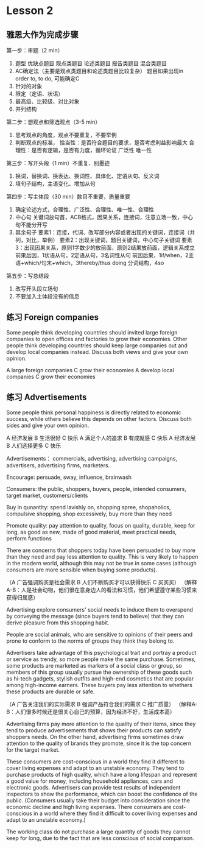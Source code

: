 # Lesson 2 

## 雅思大作为完成步骤

第一步：审题（2 min）
1. 题型
   优缺点题目
   观点类题目
   论述类题目
   报告类题目
   混合类题目
2. AC确定法（主要是观点类题目和论述类题目比较复杂）
   题目如果出现in order to, to do, 可能确定C
3. 针对的对象
4. 限定（定语、状语）
5. 最高级、比较级、对比对象
6. 并列结构

第二步：想观点和筛选观点（3-5 min）
1. 思考观点的角度，观点不要重复，不要举例
2. 判断观点的标准，
   恰当性：是否符合题目的要求，是否考虑利益影响最大
   合理性：是否有逻辑，是否有力度，循环论证
   广泛性
   唯一性

第三步：写开头段（1 min）不重复、别墨迹
1. 换词，替换词、换表达、换词性、具体化、定语从句、反义词
2. 填句子结构，主语变化、增加从句

第四步：写主体段（30 min）数目不重要，质量重要
1. 确定论述方式，合理性、广泛性、合理性、唯一性、合理性
2. 中心句
   关键词放句首，ACB格式，因果关系，连接词，注意立场一致，中心句不能分开写
3. 其余句子
   要素1：连接，代词、改写部分内容或者出现的关键词，连接词（并列，对比，举例）
   要素2：出现关键词，题目关键词，中心句子关键词
   要素3：出现因果关系，原则1字数少的放前面，原则2结果放前面，逻辑关系成立
   前果后因，1状语从句，2定语从句，3名词性从句
   前因后果，1if/when，2主语+which/句末+which，3thereby/thus doing 分词结构，4so

第五步：写总结段
1. 改写开头段立场句
2. 不要加入主体段没有的信息


## 练习 Foreign companies

Some people think developing countries should invited large foreign companies to open offices and factories to grow their economies. Other people think developing countries should keep large companies out and develop local companies instead. Discuss both views and give your own opinion.


A large foreign companies C grow their economies
A develop local companies C grow their economies


## 练习 Advertisements

Some people think personal happiness is directly related to economic success, while others believe this depends on other factors. Discuss both sides and give your own opinion. 

A 经济发展  B 生活很好  C 快乐
A 满足个人的追求  B 有成就感  C 快乐
A 经济发展  B 人们选择更多  C 快乐

Advertisements： commercials, advertising, advertising campaigns, advertisers, advertising firms, marketers.

Encourage: persuade, sway, influence, brainwash

Consumers: the public, shoppers, buyers, people, intended consumers, target market, customers/clients

Buy in qunantity: spend lavishly on, shopping spree, shopaholics, compulsive shopping, shop excessively, buy more than they need

Promote quality: pay attention to quality, focus on quality, durable, keep for long, as good as new, made of good material, meet practical needs, perform functions 

There are concerns that shoppers today have been persuaded to buy more than they need and pay less attention to quality. This is very likely to happen in the modern world, although this may not be true in some cases (although consumers are more sensible when buying some products). 


（A 广告强调购买是社会需求 B 人们不断购买才可以获得快乐 C 买买买）
（解释A-B：人是社会动物，他们很在意身边人的看法和习惯，他们希望遵守某些习惯来获得归属感）

Advertising explore consumers' social needs to induce them to overspend by conveying the message (since buyers tend to believe) that they can derive pleasure from this shopping habit. 

People are social animals, who are sensitive to opinions of their peers and prone to conform to the norms of groups they think they belong to. 

Advertisers take advantage of this psychological trait and portray a product or service as trendy, so more people make the same purchase. Sometimes, some products are marketed as markers of a social class or group, so members of this group usually pursue the ownership of these goods such as hi-tech gadgets, stylish outfits and high-end cosmetics that are popular among high-income earners. These buyers pay less attention to whethers these products are durable or safe.

（A 广告关注我们的实际需求 B 强调产品符合我们的需求 C 推广质量）
（解释A-B：人们很多时候还是很关心自己的预算，因为经济不好，生活成本高）

Advertising firms pay more attention to the quality of their items, since they tend to produce advertisements that shows their products can satisfy shoppers needs. On the other hand, advertising firms sometimes draw attention to the quality of brands they promote, since it is the top concern for the target market. 

These consumers are cost-conscious in a world they find it different to cover living expenses and adapt to an unstable economy. They tend to purchase products of high quality, which have a long lifespan and represent a good value for money, including household appliances, cars and electronic goods. Advertisers can provide test results of independent inspectors to show the performance, which  can boost the confidence of the public. (Consumers usually take their budget into consideration since the economic decline and high living expenses. There consumers are cost-conscious in a world where they find it difficult to cover living expenses and adapt to an unstable economy.)

The working class do not purchase a large quantity of goods they cannot keep for long, due to the fact that are less conscious of social comparison.
